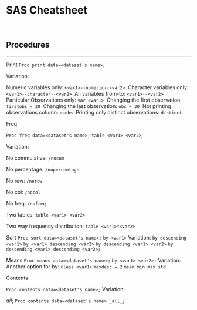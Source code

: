 # SAS Cheatsheet

&nbsp;
&nbsp;
&nbsp;
## Procedures
---


Print
`Proc print data=<dataset's name>;`

Variation: 

Numeric variables only: `<var1>--numeric--<var2>`&nbsp;
Character variables only: `<var1>--character--<var2>`&nbsp;
All variables from-to: `<var1>--<var2>` &nbsp;
Particular Observations only: `var <var1>`&nbsp;
Changing the first observation: `firstobs = 30`&nbsp;
Changing the last observation: `obs = 30`&nbsp;
Not printing observations column: `noobs`&nbsp;
Printing only distinct observations: `distinct`&nbsp;


Freq

`Proc freq data=<dataset's name>;`
`table <var1> <var2>`;

Variation: 

No commulative: `/nocum`

No percentage: `/nopercentage`

No row: `/norow`

No col: `/nocol`

No freq: `/nofreq`

Two tables: `table <var1> <var2>`

Two way frequency distribution: `table <var1>*<var2>`

Sort
`Proc sort data=<dataset's name>;`
`by <var1>`
Variation:
`by descending <var1>`
`by <var1> descending <var2>`
`by descending <var1> <var2>`
`by descending <var1> descending <var2>;`


Means
`Proc means data=<dataset's name>;`
`by <var1> <var2>;`
Variation:
Another option for by: `class <var1>`
`maxdesc = 2`
`mean min max std`


Contents 

`Proc contents data=<dataset's name>;`
Variation:

_all_;
`Proc contents data=<dataset's name> _all_;`